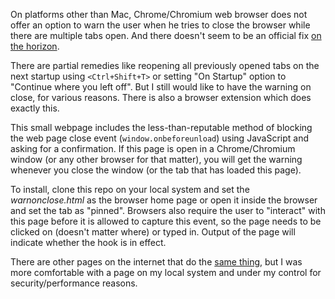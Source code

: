 On platforms other than Mac, Chrome/Chromium web browser does not offer
an option to warn the user when he tries to close the browser while there
are multiple tabs open. And there doesn't seem to be an official fix
[on the horizon](https://support.google.com/chrome/forum/AAAAP1KN0B0XJE1LBY76g8/).

There are partial remedies like reopening all previously opened tabs on the
next startup using `<Ctrl+Shift+T>` or setting "On Startup" option to
"Continue where you left off". But I still would like to have the
warning on close, for various reasons. There is also a browser extension
which does exactly this.

This small webpage includes the less-than-reputable method of blocking the
web page close event (`window.onbeforeunload`) using JavaScript and asking
for a confirmation. If this page is open in a Chrome/Chromium window (or
any other browser for that matter), you will get the warning whenever
you close the window (or the tab that has loaded this page).

To install, clone this repo on your local system and set the *warnonclose.html*
as the browser home page or open it inside the browser and set the tab
as "pinned". Browsers also require the user to "interact" with this page
before it is allowed to capture this event, so the page needs to be
clicked on (doesn't matter where) or typed in. Output of the page will
indicate whether the hook is in effect.

There are other pages on the internet that do the [same
thing](https://www.maki-chan.de/preventclose.htm), but I was more
comfortable with a page on my local system and under my control for
security/performance reasons.
